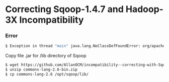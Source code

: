 # Correcting Sqoop-1.4.7 and Hadoop-3X Incompatibility

### Error

```sh
$ Exception in thread "main" java.lang.NoClassDefFoundError: org/apache/commons/lang/StringUtils
```

Copy file .jar for /lib directory of Sqoop

```sh
$ wget https://github.com/AllanOCM/incompatibility--correcting-with-Sqoop-1.4.7-and-Hadoop-3X/raw/master/commons-lang-2.6-bin.zip
$ unzip commons-lang-2.6-bin.zip
$ cp commons-lang-2.6 /opt/sqoop/lib/
```
